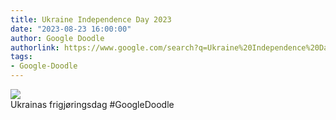 ```yaml
---
title: Ukraine Independence Day 2023
date: "2023-08-23 16:00:00"
author: Google Doodle
authorlink: https://www.google.com/search?q=Ukraine%20Independence%20Day%202023
tags:
- Google-Doodle
---
```

<img src="https://www.google.com/logos/doodles/2023/ukraine-independence-day-2023-6753651837109925-l.png" referrerpolicy="no-referrer"><br>Ukrainas frigjøringsdag #GoogleDoodle
